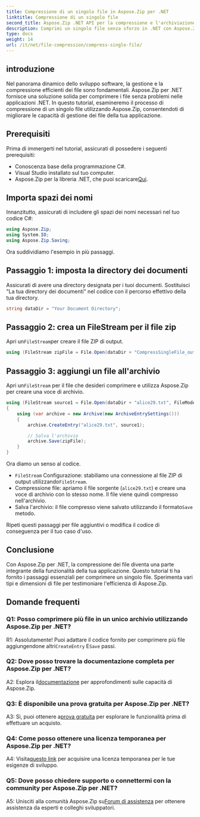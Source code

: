 ```yaml
---
title: Compressione di un singolo file in Aspose.Zip per .NET
linktitle: Compressione di un singolo file
second_title: Aspose.Zip .NET API per la compressione e l'archiviazione dei file
description: Comprimi un singolo file senza sforzo in .NET con Aspose.Zip. Segui la nostra guida passo passo per una gestione efficiente dei file.
type: docs
weight: 14
url: /it/net/file-compression/compress-single-file/
---
```

## introduzione

Nel panorama dinamico dello sviluppo software, la gestione e la compressione efficienti dei file sono fondamentali. Aspose.Zip per .NET fornisce una soluzione solida per comprimere i file senza problemi nelle applicazioni .NET. In questo tutorial, esamineremo il processo di compressione di un singolo file utilizzando Aspose.Zip, consentendoti di migliorare le capacità di gestione dei file della tua applicazione.

## Prerequisiti

Prima di immergerti nel tutorial, assicurati di possedere i seguenti prerequisiti:

- Conoscenza base della programmazione C#.
- Visual Studio installato sul tuo computer.
-  Aspose.Zip per la libreria .NET, che puoi scaricare[Qui](https://releases.aspose.com/zip/net/).

## Importa spazi dei nomi

Innanzitutto, assicurati di includere gli spazi dei nomi necessari nel tuo codice C#:

```csharp
using Aspose.Zip;
using System.IO;
using Aspose.Zip.Saving;
```

Ora suddividiamo l'esempio in più passaggi.

## Passaggio 1: imposta la directory dei documenti

Assicurati di avere una directory designata per i tuoi documenti. Sostituisci "La tua directory dei documenti" nel codice con il percorso effettivo della tua directory.

```csharp
string dataDir = "Your Document Directory";
```

## Passaggio 2: crea un FileStream per il file zip

 Apri un`FileStream`per creare il file ZIP di output.

```csharp
using (FileStream zipFile = File.Open(dataDir + "CompressSingleFile_out.zip", FileMode.Create))
```

## Passaggio 3: aggiungi un file all'archivio

 Apri un`FileStream` per il file che desideri comprimere e utilizza Aspose.Zip per creare una voce di archivio.

```csharp
using (FileStream source1 = File.Open(dataDir + "alice29.txt", FileMode.Open, FileAccess.Read))
{
    using (var archive = new Archive(new ArchiveEntrySettings()))
    {
        archive.CreateEntry("alice29.txt", source1);

        // Salva l'archivio
        archive.Save(zipFile);
    }
}
```

Ora diamo un senso al codice.

- `FileStream` Configurazione: stabiliamo una connessione al file ZIP di output utilizzando`FileStream`.
- Compressione file: apriamo il file sorgente (`alice29.txt`) e creare una voce di archivio con lo stesso nome. Il file viene quindi compresso nell'archivio.
-  Salva l'archivio: il file compresso viene salvato utilizzando il formato`Save` metodo.

Ripeti questi passaggi per file aggiuntivi o modifica il codice di conseguenza per il tuo caso d'uso.

## Conclusione

Con Aspose.Zip per .NET, la compressione dei file diventa una parte integrante della funzionalità della tua applicazione. Questo tutorial ti ha fornito i passaggi essenziali per comprimere un singolo file. Sperimenta vari tipi e dimensioni di file per testimoniare l'efficienza di Aspose.Zip.

## Domande frequenti

### Q1: Posso comprimere più file in un unico archivio utilizzando Aspose.Zip per .NET?

R1: Assolutamente! Puoi adattare il codice fornito per comprimere più file aggiungendone altri`CreateEntry` E`Save` passi.

### Q2: Dove posso trovare la documentazione completa per Aspose.Zip per .NET?

 A2: Esplora il[documentazione](https://reference.aspose.com/zip/net/) per approfondimenti sulle capacità di Aspose.Zip.

### Q3: È disponibile una prova gratuita per Aspose.Zip per .NET?

 A3: Sì, puoi ottenere a[prova gratuita](https://releases.aspose.com/) per esplorare le funzionalità prima di effettuare un acquisto.

### Q4: Come posso ottenere una licenza temporanea per Aspose.Zip per .NET?

 A4: Visita[questo link](https://purchase.aspose.com/temporary-license/) per acquisire una licenza temporanea per le tue esigenze di sviluppo.

### Q5: Dove posso chiedere supporto o connettermi con la community per Aspose.Zip per .NET?

 A5: Unisciti alla comunità Aspose.Zip su[Forum di assistenza](https://forum.aspose.com/c/zip/37) per ottenere assistenza da esperti e colleghi sviluppatori.